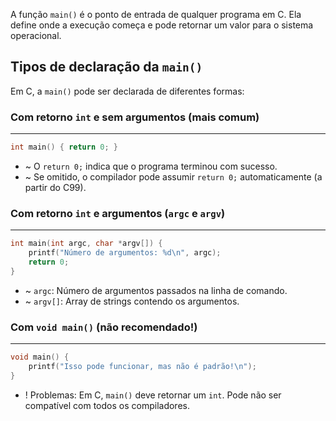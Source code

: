 A função `main()` é o ponto de entrada de qualquer programa em C. Ela define onde a execução começa e pode retornar um valor para o sistema operacional.

## Tipos de declaração da `main()`
Em C, a `main()` pode ser declarada de diferentes formas:

### Com retorno `int` e sem argumentos (mais comum)
---
```c title:"exemplo"
int main() { return 0; }
```
- ~ O `return 0;` indica que o programa terminou com sucesso.
- ~ Se omitido, o compilador pode assumir `return 0;` automaticamente (a partir do C99).

### **Com retorno `int` e argumentos (`argc` e `argv`)**
---
```c title:"exemplo"
int main(int argc, char *argv[]) {
    printf("Número de argumentos: %d\n", argc);
    return 0;
}
```
- ~ `argc`: Número de argumentos passados na linha de comando.
- ~ `argv[]`: Array de strings contendo os argumentos.

### Com `void main()` (não recomendado!)
---
```c title:"exemplo"
void main() {
    printf("Isso pode funcionar, mas não é padrão!\n");
}

```

- ! Problemas:
	Em C, `main()` deve retornar um `int`.
	Pode não ser compatível com todos os compiladores.
